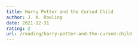 ```yaml
---
title: Harry Potter and the Cursed Child
author: J. K. Rowling
date: 2021-12-31
rating: 2
url: /reading/harry-potter-and-the-cursed-child
---
```

